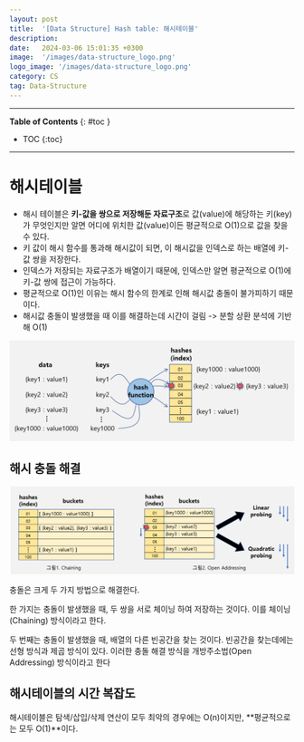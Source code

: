 ```yaml
---
layout: post
title:  '[Data Structure] Hash table: 해시테이블'
description: 
date:   2024-03-06 15:01:35 +0300
image:  '/images/data-structure_logo.png'
logo_image: '/images/data-structure_logo.png'
category: CS
tag: Data-Structure
---
```


---
**Table of Contents**
{: #toc }
*  TOC
{:toc}

---

# 해시테이블

- 해시 테이블은 **키-값을 쌍으로 저장해둔 자료구조**로 값(value)에 해당하는 키(key)가 무엇인지만 알면 어디에 위치한 값(value)이든 평균적으로 O(1)으로 값을 찾을 수 있다. 
- 키 값이 해시 함수를 통과해 해시값이 되면, 이 해시값을 인덱스로 하는 배열에 키-값 쌍을 저장한다.  
- 인덱스가 저장되는 자료구조가 배열이기 때문에, 인덱스만 알면 평균적으로 O(1)에 키-값 쌍에 접근이 가능하다.  
- 평균적으로 O(1)인 이유는 해시 함수의 한계로 인해 해시값 충돌이 불가피하기 때문이다.  
- 해시값 충돌이 발생했을 때 이를 해결하는데 시간이 걸림 -> 분할 상환 분석에 기반해 O(1)

![](/images/hash.png)

## 해시 충돌 해결

![](/images/collision.png)  

충돌은 크게 두 가지 방법으로 해결한다.  

한 가지는 충돌이 발생했을 때, 두 쌍을 서로 체이닝 하여 저장하는 것이다. 이를 체이닝(Chaining) 방식이라고 한다.  

두 번째는 충돌이 발생했을 때, 배열의 다른 빈공간을 찾는 것이다. 빈공간을 찾는데에는 선형 방식과 제곱 방식이 있다. 이러한 충돌 해결 방식을 개방주소법(Open Addressing) 방식이라고 한다

## 해시테이블의 시간 복잡도

해시테이블은 탐색/삽입/삭제 연산이 모두 최악의 경우에는 O(n)이지만, **평균적으로는 모두 O(1)**이다.  

